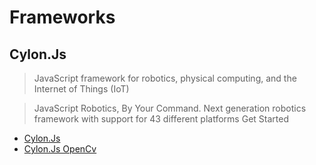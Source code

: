 Frameworks
==

## Cylon.Js

> JavaScript framework for robotics, physical computing, and the Internet of Things (IoT)

> JavaScript Robotics, By Your Command. Next generation robotics framework with support for 43 different platforms Get Started

- [Cylon.Js](https://cylonjs.com/)
- [Cylon.Js OpenCv](https://npm.taobao.org/package/cylon-opencv)

